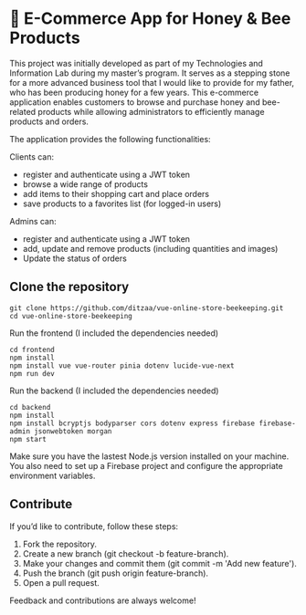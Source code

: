 # 🐝 E-Commerce App for Honey & Bee Products 

This project was initially developed as part of my Technologies and Information Lab during my master’s program. It serves as a stepping stone for a more advanced business tool that I would like to provide for my father, who has been producing honey for a few years. This e-commerce application enables customers to browse and purchase honey and bee-related products while allowing administrators to efficiently manage products and orders.

The application provides the following functionalities:

Clients can:
- register and authenticate using a JWT token
- browse a wide range of products
- add items to their shopping cart and place orders
- save products to a favorites list (for logged-in users)

Admins can:
- register and authenticate using a JWT token
- add, update and remove products (including quantities and images)
- Update the status of orders


## Clone the repository
```
git clone https://github.com/ditzaa/vue-online-store-beekeeping.git
cd vue-online-store-beekeeping
```

Run the frontend (I included the dependencies needed)

```
cd frontend
npm install
npm install vue vue-router pinia dotenv lucide-vue-next 
npm run dev
```

Run the backend (I included the dependencies needed)

```
cd backend
npm install
npm install bcryptjs bodyparser cors dotenv express firebase firebase-admin jsonwebtoken morgan
npm start
```

Make sure you have the lastest Node.js version installed on your machine. You also need to set up a Firebase project and configure the appropriate environment variables.


## Contribute
If you’d like to contribute, follow these steps:

1. Fork the repository.
2. Create a new branch (git checkout -b feature-branch).
3. Make your changes and commit them (git commit -m 'Add new feature').
4. Push the branch (git push origin feature-branch).
5. Open a pull request.

Feedback and contributions are always welcome!
